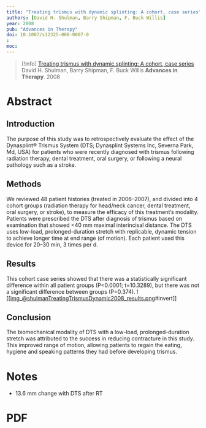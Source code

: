 ```yaml
---
title: "Treating trismus with dynamic splinting: A cohort, case series"
authors: [David H. Shulman, Barry Shipman, F. Buck Willis]
year: 2008
pub: "Advances in Therapy"
doi: 10.1007/s12325-008-0007-0
: 
moc: 
---
```

>[!info]
[Treating trismus with dynamic splinting: A cohort, case series](https://pubmed.ncbi.nlm.nih.gov//)
David H. Shulman, Barry Shipman, F. Buck Willis
**Advances in Therapy**. 2008

# Abstract
## Introduction
The purpose of this study was to retrospectively evaluate the effect of the Dynasplint® Trismus System (DTS; Dynasplint Systems Inc, Severna Park, Md, USA) for patients who were recently diagnosed with trismus following radiation therapy, dental treatment, oral surgery, or following a neural pathology such as a stroke.

## Methods
We reviewed 48 patient histories (treated in 2006–2007), and divided into 4 cohort groups (radiation therapy for head/neck cancer, dental treatment, oral surgery, or stroke), to measure the efficacy of this treatment’s modality. Patients were prescribed the DTS after diagnosis of trismus based on examination that showed <40 mm maximal interincisal distance. The DTS uses low-load, prolonged-duration stretch with replicable, dynamic tension to achieve longer time at end range (of motion). Each patient used this device for 20–30 min, 3 times per d.

## Results
This cohort case series showed that there was a statistically significant difference within all patient groups (P<0.0001; t=10.3289), but there was not a significant difference between groups (P=0.374).
![[img_@shulmanTreatingTrismusDynamic2008_results.png#invert]]

## Conclusion
The biomechanical modality of DTS with a low-load, prolonged-duration stretch was attributed to the success in reducing contracture in this study. This improved range of motion, allowing patients to regain the eating, hygiene and speaking patterns they had before developing trismus.

# Notes
- 13.6 mm change with DTS after RT

# PDF
